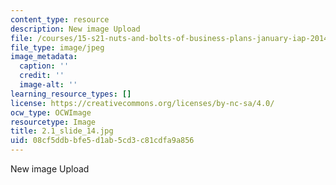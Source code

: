 ```yaml
---
content_type: resource
description: New image Upload
file: /courses/15-s21-nuts-and-bolts-of-business-plans-january-iap-2014/08cf5ddbbfe5d1ab5cd3c81cdfa9a856_2.1_slide_14.jpg
file_type: image/jpeg
image_metadata:
  caption: ''
  credit: ''
  image-alt: ''
learning_resource_types: []
license: https://creativecommons.org/licenses/by-nc-sa/4.0/
ocw_type: OCWImage
resourcetype: Image
title: 2.1_slide_14.jpg
uid: 08cf5ddb-bfe5-d1ab-5cd3-c81cdfa9a856
---
```

New image Upload